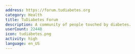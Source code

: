 ```yaml
---
address: https://forum.tudiabetes.org
category: Health
title: TuDiabetes Forum
description: A community of people touched by diabetes.
userCount: 22448
icon: tudiabetes.png
activity: high
language: en_US
---
```

